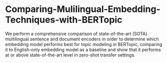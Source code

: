 # Comparing-Mulilingual-Embedding-Techniques-with-BERTopic

We perform a comprehensive comparison of state-of-the-art (SOTA) multilingual sentence and document encoders in order to determine which embedding model performs best for topic modeling in BERTopic, comparing it to English-only embedding model as a baseline and show that it performs at or above state-of-the-art level in zero-shot transfer settings.
